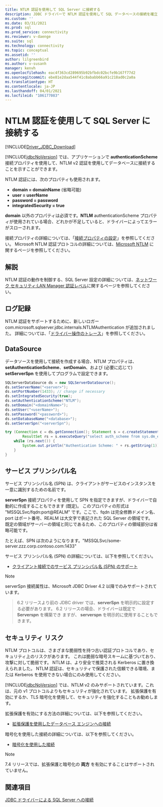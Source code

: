 ```yaml
---
title: NTLM 認証を使用して SQL Server に接続する
description: JDBC ドライバーで NTLM 認証を使用して SQL データベースの接続を確立する方法について説明します。
ms.custom: ''
ms.date: 03/31/2021
ms.prod: sql
ms.prod_service: connectivity
ms.reviewer: v-daenge
ms.suite: sql
ms.technology: connectivity
ms.topic: conceptual
ms.assetid: ''
author: lilgreenbird
ms.author: v-susanh
manager: kenvh
ms.openlocfilehash: eac4f363cd289695b92bfbdc02bcfe9b167f77d2
ms.sourcegitcommit: ebe81e2daa544f41c8ababb66a91c218ad0c2a0a
ms.translationtype: HT
ms.contentlocale: ja-JP
ms.lasthandoff: 04/01/2021
ms.locfileid: "106177083"
---
```

# <a name="using-ntlm-authentication-to-connect-to-sql-server"></a>NTLM 認証を使用して SQL Server に接続する

[!INCLUDE[Driver_JDBC_Download](../../includes/driver_jdbc_download.md)]

[!INCLUDE[jdbcNoVersion](../../includes/jdbcnoversion_md.md)] では、アプリケーションで **authenticationScheme** 接続プロパティを使用して、NTLM v2 認証を使用してデータベースに接続することを示すことができます。

NTLM 認証には、次のプロパティも使用されます。

- **domain = domainName** (省略可能)
- **user = userName**
- **password = password**
- **integratedSecurity = true**

**domain** 以外のプロパティは必須です。**NTLM** authenticationScheme プロパティが使用されている場合、どれかが不足していると、ドライバーによってエラーがスローされます。

接続プロパティの詳細については、「[接続プロパティの設定](setting-the-connection-properties.md)」を参照してください。 Microsoft NTLM 認証プロトコルの詳細については、[Microsoft NTLM](/windows/desktop/SecAuthN/microsoft-ntlm) に関するページを参照してください。

## <a name="remarks"></a>解説

NTLM 認証の動作を制御する、SQL Server 設定の詳細については、[ネットワーク セキュリティ:LAN Manager 認証レベル](/windows/security/threat-protection/security-policy-settings/network-security-lan-manager-authentication-level)に関するページを参照してください。

## <a name="logging"></a>ログ記録

NTLM 認証をサポートするために、新しいロガー com.microsoft.sqlserver.jdbc.internals.NTLMAuthentication が追加されました。 詳細については、「[ドライバー操作のトレース](tracing-driver-operation.md)」を参照してください。

## <a name="datasource"></a>DataSource

データソースを使用して接続を作成する場合、NTLM プロパティは、**setAuthenticationScheme**、**setDomain**、および (必要に応じて) **setServerSpn** を使用してプログラムで設定できます。

```java
SQLServerDataSource ds = new SQLServerDataSource();
ds.setServerName("<server>");
ds.setPortNumber(1433); // change if necessary
ds.setIntegratedSecurity(true);
ds.setAuthenticationScheme("NTLM");
ds.setDomain("<domainName>");
ds.setUser("<userName>");
ds.setPassword("<password>");
ds.setDatabaseName("<database>");
ds.setServerSpn("<serverSpn");

try (Connection c = ds.getConnection(); Statement s = c.createStatement();
        ResultSet rs = s.executeQuery("select auth_scheme from sys.dm_exec_connections where session_id=@@spid")) {
    while (rs.next()) {
        System.out.println("Authentication Scheme: " + rs.getString(1));
    }
}
```

## <a name="service-principal-names"></a>サービス プリンシパル名

サービス プリンシパル名 (SPN) は、クライアントがサービスのインスタンスを一意に識別するための名前です。

**serverSpn** 接続プロパティを使用して SPN を指定できますが、ドライバーで自動的に作成することもできます (既定)。 このプロパティの形式は "MSSQLSvc/fqdn:port\@REALM" です。ここで、fqdn は完全修飾ドメイン名、port はポート番号、REALM は大文字で表記された SQL Server の領域です。 既定の領域がサーバーの領域と同じであるため、このプロパティの領域部分は省略可能です。

たとえば、SPN は次のようになります。"MSSQLSvc/some-server.zzz.corp.contoso.com:1433"

サービス プリンシパル名 (SPN) の詳細については、以下を参照してください。

- [クライアント接続でのサービス プリンシパル名 (SPN) のサポート](../../relational-databases/native-client/features/service-principal-name-spn-support-in-client-connections.md)

> [!NOTE]
> serverSpn 接続属性は、Microsoft JDBC Driver 4.2 以降でのみサポートされています。

> 6\.2 リリースより前の JDBC driver では、**serverSpn** を明示的に設定する必要があります。 6\.2 リリースの場合、ドライバーは既定で **Serverspn** を構築でき ますが、 **serverspn** を明示的に使用することもできます。

## <a name="security-risks"></a>セキュリティ リスク

NTLM プロトコルは、さまざまな脆弱性を持つ古い認証プロトコルであり、セキュリティ上のリスクがあります。 これは脆弱な暗号スキームに基づいており、攻撃に対して脆弱です。 NTLM は、より安全で推奨される Kerberos に置き換えられました。 NTLM 認証は、セキュリティで保護された信頼できる環境、または Kerberos を使用できない場合にのみ使用してください。

[!INCLUDE[jdbcNoVersion](../../includes/jdbcnoversion_md.md)] では、NTLM v2 のみサポートされています。これは、元の v1 プロトコルよりもセキュリティが強化されています。 拡張保護を有効にするか、TLS 暗号化を使用して、セキュリティを強化することもお勧めします。

拡張保護を有効にする方法の詳細については、以下を参照してください。

- [拡張保護を使用したデータベース エンジンへの接続](../../database-engine/configure-windows/connect-to-the-database-engine-using-extended-protection.md)

暗号化を使用した接続の詳細については、以下を参照してください。

- [暗号化を使用した接続](connecting-with-ssl-encryption.md)

> [!NOTE]
> 7\.4 リリースでは、拡張保護と暗号化の **両方** を有効にすることはサポートされていません。

## <a name="see-also"></a>関連項目

[JDBC ドライバーによる SQL Server への接続](connecting-to-sql-server-with-the-jdbc-driver.md)
